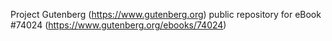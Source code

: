 Project Gutenberg (https://www.gutenberg.org) public repository for eBook #74024 (https://www.gutenberg.org/ebooks/74024)
